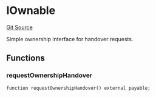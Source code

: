# IOwnable
[Git Source](https://github.com/NaniDAO/accounts/blob/485961b82d85978443ccbce7f93af4f2cad12381/src/ownership/Keys.sol)

Simple ownership interface for handover requests.


## Functions
### requestOwnershipHandover


```solidity
function requestOwnershipHandover() external payable;
```

